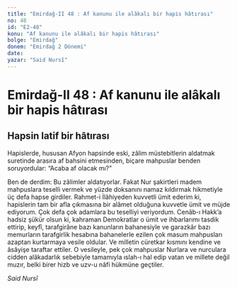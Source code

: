 ```yaml
---
title: "Emirdağ-II 48 : Af kanunu ile alâkalı bir hapis hâtırası"
no: 48
id: "E2-48"
konu: "Af kanunu ile alâkalı bir hapis hâtırası"
bolge: "Emirdağ"
donem: "Emirdağ 2 Dönemi"
date: 
yazar: "Said Nursî"
---
```


# Emirdağ-II 48 : Af kanunu ile alâkalı bir hapis hâtırası

## Hapsin latif bir hâtırası

Hapislerde, hususan Afyon hapsinde eski, zâlim müstebitlerin aldatmak suretinde arasıra af bahsini etmesinden, biçare mahpuslar benden soruyordular: “Acaba af olacak mı?”

Ben de derdim: Bu zâlimler aldatıyorlar. Fakat Nur şakirtleri madem mahpuslara teselli vermek ve yüzde doksanını namaz kıldırmak hikmetiyle üç defa hapse girdiler. Rahmet-i İlâhiyeden kuvvetli ümit ederim ki, hapislerin tam bir afla çıkmasına bir alâmet olduğuna kuvvetle ümit ve müjde ediyorum. Çok defa çok adamlara bu teselliyi veriyordum. Cenâb-ı Hakk’a hadsiz şükür olsun ki, kahraman Demokratlar o ümit ve ihbarlarımı tasdik ettirip, keyfî, tarafgirâne bazı kanunların bahanesiyle ve garazkâr bazı memurların tarafgirlik hesabına bahanelerle ezilen çok masum mahpusları azaptan kurtarmaya vesile oldular. Ve milletin cüretkar kısmını kendine ve âsâyişe taraftar ettiler. O vesileyle, pek çok mahpuslar Nurlara ve nurculara cidden alâkadarlık sebebiyle tamamıyla ıslah-ı hal edip vatan ve millete değil muzır, belki birer hizb ve uzv-u nâfi hükmüne geçtiler.

*Said Nursî*
